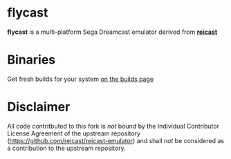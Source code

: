 flycast
===========
**flycast** is a multi-platform Sega Dreamcast emulator derived from [**reicast**](https://reicast.com/)

Binaries
========
Get fresh builds for your system [on the builds page](https://flyinghead.github.io/reicast-builds/)

Disclaimer
==========
All code contritbuted to this fork is *not* bound by the Individual Contributor License Agreement of the upstream repository (https://github.com/reicast/reicast-emulator) and shall *not* be considered as a contribution to the upstream repository.
